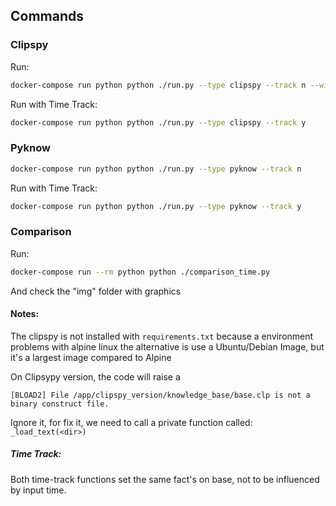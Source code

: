 
## Commands

### Clipspy

Run:
```bash
docker-compose run python python ./run.py --type clipspy --track n --with-fix y
```


Run with Time Track:
```bash
docker-compose run python python ./run.py --type clipspy --track y
```

### Pyknow

```bash
docker-compose run python python ./run.py --type pyknow --track n
```


Run with Time Track:
```bash
docker-compose run python python ./run.py --type pyknow --track y
```

### Comparison
Run:
```bash
docker-compose run --rm python python ./comparison_time.py
```
And check the "img" folder with graphics


#### Notes:
The clipspy is not installed with `requirements.txt` because a 
environment problems with alpine linux the alternative is use a Ubuntu/Debian Image, but it's a largest image compared to Alpine

On Clipsypy version, the code will raise a 


```[BLOAD2] File /app/clipspy_version/knowledge_base/base.clp is not a binary construct file.```

Ignore it, for fix it, we need to call a private function called: `_load_text(<dir>)`

##### Time Track:

Both time-track functions set the same fact's on base, not to be influenced by input time.
